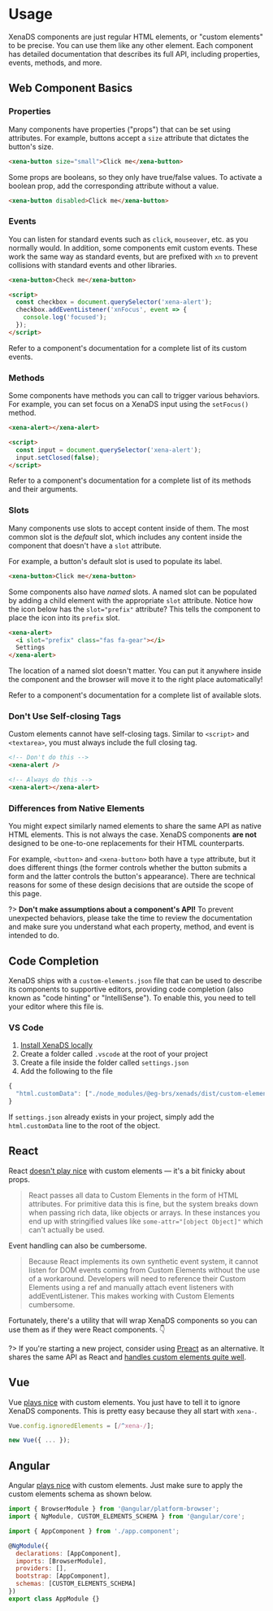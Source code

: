 # Usage

XenaDS components are just regular HTML elements, or "custom elements" to be precise. You can use them like any other element. Each component has detailed documentation that describes its full API, including properties, events, methods, and more.

## Web Component Basics

### Properties

Many components have properties ("props") that can be set using attributes. For example, buttons accept a `size` attribute that dictates the button's size.

```html
<xena-button size="small">Click me</xena-button>
```

Some props are booleans, so they only have true/false values. To activate a boolean prop, add the corresponding attribute without a value.

```html
<xena-button disabled>Click me</xena-button>
```

<!--
In rare cases, a prop may require an array, an object, or a function. For example, to customize the color picker's list of preset swatches, you set the `swatches` prop to an array of colors. This can be done with JavaScript.

```html
<xena-color-picker></xena-color-picker>

<script>
  const colorPicker = document.querySelector('xena-color-picker');
  colorPicker.swatches = ['red', 'orange', 'yellow', 'green', 'blue', 'purple'];
</script>
```

Refer to a component's documentation for a complete list of its properties.
-->

### Events

You can listen for standard events such as `click`, `mouseover`, etc. as you normally would. In addition, some components emit custom events. These work the same way as standard events, but are prefixed with `xn` to prevent collisions with standard events and other libraries.

```html
<xena-button>Check me</xena-button>

<script>
  const checkbox = document.querySelector('xena-alert');
  checkbox.addEventListener('xnFocus', event => {
    console.log('focused');
  });
</script>
```

Refer to a component's documentation for a complete list of its custom events.

### Methods

Some components have methods you can call to trigger various behaviors. For example, you can set focus on a XenaDS input using the `setFocus()` method.

```html
<xena-alert></xena-alert>

<script>
  const input = document.querySelector('xena-alert');
  input.setClosed(false);
</script>
```

Refer to a component's documentation for a complete list of its methods and their arguments.

### Slots

Many components use slots to accept content inside of them. The most common slot is the _default_ slot, which includes any content inside the component that doesn't have a `slot` attribute.

For example, a button's default slot is used to populate its label.

```html
<xena-button>Click me</xena-button>
```

Some components also have _named_ slots. A named slot can be populated by adding a child element with the appropriate `slot` attribute. Notice how the icon below has the `slot="prefix"` attribute? This tells the component to place the icon into its `prefix` slot.

```html
<xena-alert>
  <i slot="prefix" class="fas fa-gear"></i>
  Settings
</xena-alert>
```

The location of a named slot doesn't matter. You can put it anywhere inside the component and the browser will move it to the right place automatically!

Refer to a component's documentation for a complete list of available slots.

### Don't Use Self-closing Tags

Custom elements cannot have self-closing tags. Similar to `<script>` and `<textarea>`, you must always include the full closing tag.

```html
<!-- Don't do this -->
<xena-alert />

<!-- Always do this -->
<xena-alert></xena-alert>
```

### Differences from Native Elements

You might expect similarly named elements to share the same API as native HTML elements. This is not always the case. XenaDS components **are not** designed to be one-to-one replacements for their HTML counterparts.

For example, `<button>` and `<xena-button>` both have a `type` attribute, but it does different things (the former controls whether the button submits a form and the latter controls the button's appearance). There are technical reasons for some of these design decisions that are outside the scope of this page.

?> **Don't make assumptions about a component's API!** To prevent unexpected behaviors, please take the time to review the documentation and make sure you understand what each property, method, and event is intended to do.

## Code Completion

XenaDS ships with a `custom-elements.json` file that can be used to describe its components to supportive editors, providing code completion (also known as "code hinting" or "IntelliSense"). To enable this, you need to tell your editor where this file is.

### VS Code

1. [Install XenaDS locally](/getting-started/installation.md#local-installation)
2. Create a folder called `.vscode` at the root of your project
3. Create a file inside the folder called `settings.json`
4. Add the following to the file

```js
{
  "html.customData": ["./node_modules/@eg-brs/xenads/dist/custom-elements.json"]
}
```

If `settings.json` already exists in your project, simply add the `html.customData` line to the root of the object.

## React

React [doesn't play nice](https://custom-elements-everywhere.com/#react) with custom elements — it's a bit finicky about props.

> React passes all data to Custom Elements in the form of HTML attributes. For primitive data this is fine, but the system breaks down when passing rich data, like objects or arrays. In these instances you end up with stringified values like `some-attr="[object Object]"` which can't actually be used.

Event handling can also be cumbersome.

> Because React implements its own synthetic event system, it cannot listen for DOM events coming from Custom Elements without the use of a workaround. Developers will need to reference their Custom Elements using a ref and manually attach event listeners with addEventListener. This makes working with Custom Elements cumbersome.

Fortunately, there's a utility that will wrap XenaDS components so you can use them as if they were React components. 👇

?> If you're starting a new project, consider using [Preact](https://preactjs.com/) as an alternative. It shares the same API as React and [handles custom elements quite well](https://custom-elements-everywhere.com/#preact).

<!--
### Wrapping Components

You can use [this utility](https://www.npmjs.com/package/@eg-brs/xeands-react-wrapper) to wrap XenaDS components so they work like like regular React components. To install it, use this command.

```bash
npm install @eg-brs/xenads-react-wrapper
```

Now you can "import" XenaDS components as React components! Remember to [install XenaDS](/getting-started/installation.md) first, otherwise this won't work.

```js
import wrapCustomElement from '@eg-brs/xenads-react-wrapper';

const XenaDSButton = wrapCustomElement('xena-button');

return <XenaDSButton type="primary">Click me</XenaDSButton>;
```

A reference ("ref") to the underlying custom element is exposed through the `element` property so you can access it directly. This is useful for calling methods.

```jsx
<XenaDSButton
  ref={el => this.button = el}
  onClick={() => this.button.element.current.removeFocus()}
>
  Click me
</XenaDSButton>
```
-->

## Vue

Vue [plays nice](https://custom-elements-everywhere.com/#vue) with custom elements. You just have to tell it to ignore XenaDS components. This is pretty easy because they all start with `xena-`.

```js
Vue.config.ignoredElements = [/^xena-/];

new Vue({ ... });
```

<!--
### Binding Complex Data

When binding complex data such as objects and arrays, use the `.prop` modifier to make Vue bind them as a property instead of an attribute.

```html
<xena-color-picker :swatches.prop="mySwatches" />
```
-->

<!--
### Two-way Binding

One caveat is there's currently [no support for v-model on custom elements](https://github.com/vuejs/vue/issues/7830), but you can still achieve two-way binding manually.

```html
<!-- This doesn't work ->
<xena-input v-model="name">

<!-- This works, but it's a bit longer ->
<xena-input :value="name" @input="name = $event.target.value">
```

If that's too verbose, you can use a custom directive instead. 👇
-->

<!--
### Using a Custom Directive

You can use [this utility](https://www.npmjs.com/package/@eg-brs/xenads-vue-model) to add a custom directive to Vue that will work just like `v-model` but for XenaDS components. To install it, use this command.

```bash
npm install @eg-brs/xenads-vue-model
```

Next, import the directive and enable it like this.

```js
import XenaDSModelDirective from '@eg-brs/xenads-vue-model';

Vue.config.ignoredElements = [/^xena-/];
Vue.use(XenaDSModelDirective);

// Your init here
new Vue({ ... });
```

Now you can use the `v-xena-model` directive to keep your data in sync!

```html
<xena-input v-xena-model="name">
```
-->

## Angular

Angular [plays nice](https://custom-elements-everywhere.com/#angular) with custom elements. Just make sure to apply the custom elements schema as shown below.

```js
import { BrowserModule } from '@angular/platform-browser';
import { NgModule, CUSTOM_ELEMENTS_SCHEMA } from '@angular/core';

import { AppComponent } from './app.component';

@NgModule({
  declarations: [AppComponent],
  imports: [BrowserModule],
  providers: [],
  bootstrap: [AppComponent],
  schemas: [CUSTOM_ELEMENTS_SCHEMA]
})
export class AppModule {}
```
